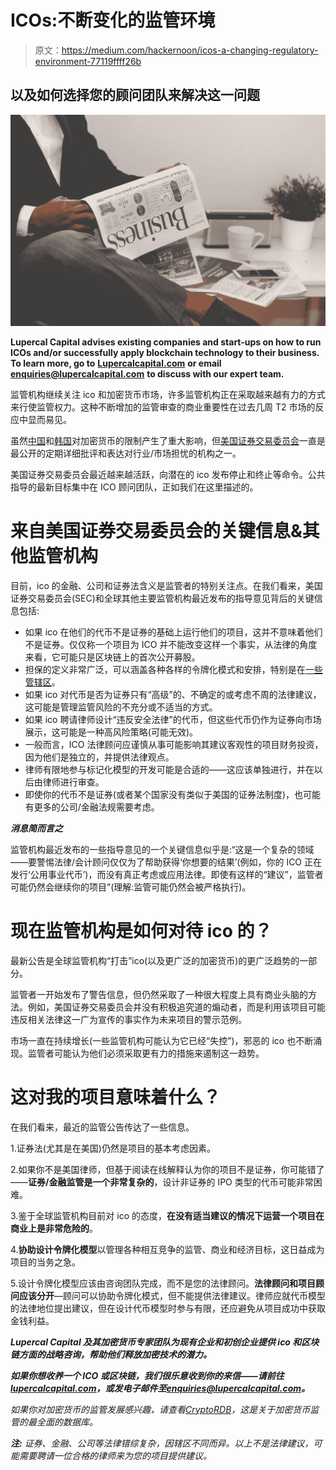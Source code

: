 # ICOs:不断变化的监管环境

> 原文：<https://medium.com/hackernoon/icos-a-changing-regulatory-environment-77119ffff26b>

## 以及如何选择您的顾问团队来解决这一问题

![](img/f10b10a7a5b39f6f2ab15f5b7737e8b7.png)

**Lupercal Capital advises existing companies and start-ups on how to run ICOs and/or successfully apply blockchain technology to their business. To learn more, go to** [**Lupercalcapital.com**](http://Lupercalcapital.com) **or email** [**enquiries@lupercalcapital.com**](http://enquiries@lupercalcapital.com) **to discuss with our expert team.**

监管机构继续关注 ico 和加密货币市场，许多监管机构正在采取越来越有力的方式来行使监管权力。这种不断增加的监管审查的商业重要性在过去几周 T2 市场的反应中显而易见。

虽然[中国](https://cointelegraph.com/news/with-china-tightening-regulations-crypto-related-ads-reportedly-gone-from-local-websites)和[韩国](https://www.reuters.com/article/us-southkorea-bitcoin/south-korea-to-ban-cryptocurrency-traders-from-using-anonymous-bank-accounts-idUSKBN1FC069)对加密货币的限制产生了重大影响，但[美国证券交易委员会](http://cryptoRDB.com)一直是最公开的定期详细批评和表达对行业/市场担忧的机构之一。

美国证券交易委员会最近越来越活跃，向潜在的 ico 发布停止和终止等命令。公共指导的最新目标集中在 ICO 顾问团队，正如我们在这里描述的。

# **来自美国证券交易委员会的关键信息&其他监管机构**

目前，ico 的金融、公司和证券法含义是监管者的特别关注点。在我们看来，美国证券交易委员会(SEC)和全球其他主要监管机构最近发布的指导意见背后的关键信息包括:

*   如果 ico 在他们的代币不是证券的基础上运行他们的项目，这并不意味着他们不是证券。仅仅称一个项目为 ICO 并不能改变这样一个事实，从法律的角度来看，它可能只是区块链上的首次公开募股。
*   担保的定义非常广泛，可以涵盖各种各样的令牌化模式和安排，特别是在[一些管辖区](http://cryptordb.com)。
*   如果 ico 对代币是否为证券只有“高级”的、不确定的或考虑不周的法律建议，这可能是管理监管风险的不充分或不适当的方式。
*   如果 ico 聘请律师设计“违反安全法律”的代币，但这些代币仍作为证券向市场展示，这可能是一种高风险策略(可能无效)。
*   一般而言，ICO 法律顾问应谨慎从事可能影响其建议客观性的项目财务投资，因为他们是独立的，并提供法律观点。
*   律师有限地参与标记化模型的开发可能是合适的——这应该单独进行，并在以后由律师进行审查。
*   即使你的代币不是证券(或者某个国家没有类似于美国的证券法制度)，也可能有更多的公司/金融法规需要考虑。

***消息简而言之***

监管机构最近发布的一些指导意见的一个关键信息似乎是:“这是一个复杂的领域——要警惕法律/会计顾问仅仅为了帮助获得‘你想要的结果’(例如，你的 ICO 正在发行‘公用事业代币’)，而没有真正考虑或应用法律。即使有这样的“建议”，监管者可能仍然会继续你的项目”(理解:监管可能仍然会被严格执行)。

# **现在监管机构是如何对待 ico 的？**

最新公告是全球监管机构“打击”ico(以及更广泛的加密货币)的更广泛趋势的一部分。

监管者一开始发布了警告信息，但仍然采取了一种很大程度上具有商业头脑的方法。例如，美国证券交易委员会并没有积极追究道的煽动者，而是利用该项目可能违反相关法律这一广为宣传的事实作为未来项目的警示范例。

市场一直在持续增长(一些监管机构可能认为它已经“失控”)，邪恶的 ico 也不断涌现。监管者可能认为他们必须采取更有力的措施来遏制这一趋势。

# **这对我的项目意味着什么？**

在我们看来，最近的监管公告传达了一些信息。

1.证券法(尤其是在美国)仍然是项目的基本考虑因素。

2.如果你不是美国律师，但基于阅读在线解释认为你的项目不是证券，你可能错了——**证券/金融监管是一个非常复杂的**，设计非证券的 IPO 类型的代币可能非常困难。

3.鉴于全球监管机构目前对 ico 的态度，**在没有适当建议的情况下运营一个项目在商业上是非常危险的**。

4.**协助设计令牌化模型**以管理各种相互竞争的监管、商业和经济目标，这日益成为项目的当务之急。

5.设计令牌化模型应该由咨询团队完成，而不是您的法律顾问。**法律顾问和项目顾问应该分开**—顾问可以协助令牌化模式，但不能提供法律建议。律师应就代币模型的法律地位提出建议，但在设计代币模型时参与有限，还应避免从项目成功中获取金钱利益。

***Lupercal Capital 及其加密货币专家团队为现有企业和初创企业提供 ico 和区块链方面的战略咨询，帮助他们释放加密技术的潜力。***

***如果你想收养一个 ICO 或区块链，我们很乐意收到你的来信——请前往***[***lupercalcapital.com***](http://lupercalcapital.com/)***，或发电子邮件至***[***enquiries@lupercalcapital.com***](mailto:enquiries@lupercalcapital.com)***。***

*如果你对加密货币的监管发展感兴趣，请查看*[*CryptoRDB*](http://cryptordb.com)*，这是关于加密货币监管的最全面的数据库。*

***注:*** *证券、金融、公司等法律错综复杂，因辖区不同而异。以上不是法律建议，可能需要聘请一位合格的律师来为您的项目提供建议。*